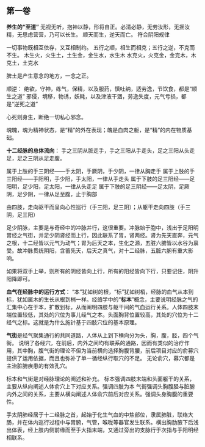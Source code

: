 ## 第一卷

**养生的“至道”**
	无视无听，抱神以静，形将自正。必清必静，无劳汝形，无摇汝精，无思虑营营，乃可以长生。
	顺天而生，逆天而亡。
	符合阴阳规律


一切事物既相互依存，又互相制约。
五行之顺，相生而相克；五行之逆，不克而不生。
	木生火，火生土，土生金，金生水，水生木
	水克火，火克金，金克木，木克土，土克水

脾土是产生意念的地方，一念之正。

顺逆：
绝欲，守神，练气，保精，以及服药，慎吐纳，适劳逸，节饮食，都是“顺生之道”
邪侵，境移，物诱，妖耗，以及津液干涸，劳逸失度，元气亏损，都是“逆死之道”

心死则身生，断绝一切私心邪念。


魂魄，魂为精神状态，是“精”的外在表现；魄是血肉之躯，是“精”的内在物质基础。

**十二经脉的总体流向**：
手之三阴从脏走手，手之三阳从手走头，足之三阳从头走足，足之三阴从足走腹。

属于上肢的手三阴经——手太阴，手厥阴，手少阴，一律从胸走手
属于上肢的手三阳经——手阳明，手少阳，手太阳，一律从手走头
属于下肢的足三阳经——足阳明，足少阳，足太阳，一律从头走足
属于下肢的足三阴经——足太阴，足厥阴，足少阴，一律从足至腹，止于胸部


由四肢，走向驱干而呈向心性巡行（手三阳，足三阴）；从躯干走向四肢（手三阴，足三阳）

足少阴脉，主要是与奇经中的冲脉并行，这很重要。冲脉始于胞中，浅出于足阳明胃经之气街，并足少阴肾经而上行，因此联系了胃，肾两经。肾为先天直奔，元气之根，十二经皆以元气为动气；胃为后天之本，生化之源，五脏六腑皆以水谷为禀受。故冲脉贯统阴阳，含蓄先天，后天之真气，对十二经脉，五脏六腑有重大影响。

如果将双手上举，则所有的阴经皆向上行，所有的阳经皆向下行，只要记住，阴升阳降即可。


**血气在经脉中的运行方式**：
“本”犹如树的根，“标”犹如树梢，经脉的血气从本到标，犹如属木的生长从根到梢一样。经络学中的“**标本**”概念，主要说明经脉之气的汇集中心在于本，扩散到标，从而阐明四肢与躯干间的气血运行关系。人体四肢末端位置较低，其处的穴位为事儿经气之本。头面胸背位置较高，其处的穴位为十二经气之标。这就是为什么施针基于四肢穴位的基本原理。

**气街**是经气聚集通行的共同道路，人体从上到下横向分为头，胸，腹，胫，四个气街。
	说明了各经穴，在前后，内外之间均有联系的通路，因而有类似的治疗作用，其中胸，腹气街的理论不但为当前横向选择胸腹背腰，前后项目对应的俞募穴提供了运用依据，而且也弥补了单一循经纵行取穴的不足。
	无论俞穴，募穴都是主治脏腑疾患的有效孔穴。

标本和气街是对经脉理论的阐述和补充。
标本强调四肢末端和头面躯干的关系，主要从纵向阐述人体俞穴上下对应关系。强调四肢为本
气街强调头胸腹胫与脏腑内外之间的关系，主要从横向阐述人体俞穴前后对应关系。强调头身胸腹的重要性。

手太阴肺经居于十二经脉之首，起始于化生气血的中焦部位，隶属肺脏，联络大肠，并在体内巡行过程中与胃腑，气管，喉咙等器官发生联系。横出胸肋腋下后浅出体表，经上肢内侧前缘而至手大指末端，又通过旁出的支脉行于次指与手阳明经相联系。













